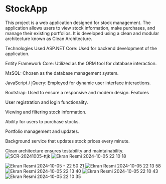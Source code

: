 # StockApp

This project is a web application designed for stock management. The application allows users to view stock information, make purchases, and manage their existing portfolios. It is developed using a clean and modular architecture known as Clean Architecture.

Technologies Used
ASP.NET Core: Used for backend development of the application.

Entity Framework Core: Utilized as the ORM tool for database interaction.

MsSQL: Chosen as the database management system.

JavaScript / jQuery: Employed for dynamic user interface interactions.

Bootstrap: Used to ensure a responsive and modern design.
Features

User registration and login functionality.

Viewing and filtering stock information.

Ability for users to purchase stocks.

Portfolio management and updates.

Background service that updates stock prices every minute.

Clean architecture ensures testability and maintainability.
![SCR-20241005-ttjk](https://github.com/user-attachments/assets/6f192cab-520a-4c60-8006-d2fd2fd45cf7)
![Ekran Resmi 2024-10-05 22 10 18](https://github.com/user-attachments/assets/d67c5cf9-f915-44fb-9bba-f1392218d197)

![Ekran Resmi 2024-10-05 - 22 50 21](https://github.com/user-attachments/assets/e295757c-68ef-4e99-81d0-da5de6f4299a)
![Ekran Resmi 2024-10-05 22 13 58](https://github.com/user-attachments/assets/301c1e7e-9a5e-4dc1-8cf2-9a999dd8a1f9)
![Ekran Resmi 2024-10-05 22 13 40](https://github.com/user-attachments/assets/c59830b0-09ab-445d-9cb4-6406524d40f8)
![Ekran Resmi 2024-10-05 22 10 43](https://github.com/user-attachments/assets/fe09854b-d527-46db-b666-20ce494e656e)
![Ekran Resmi 2024-10-05 22 10 35](https://github.com/user-attachments/assets/6ec4cb71-3056-46df-b080-4dcb75e3496f)

